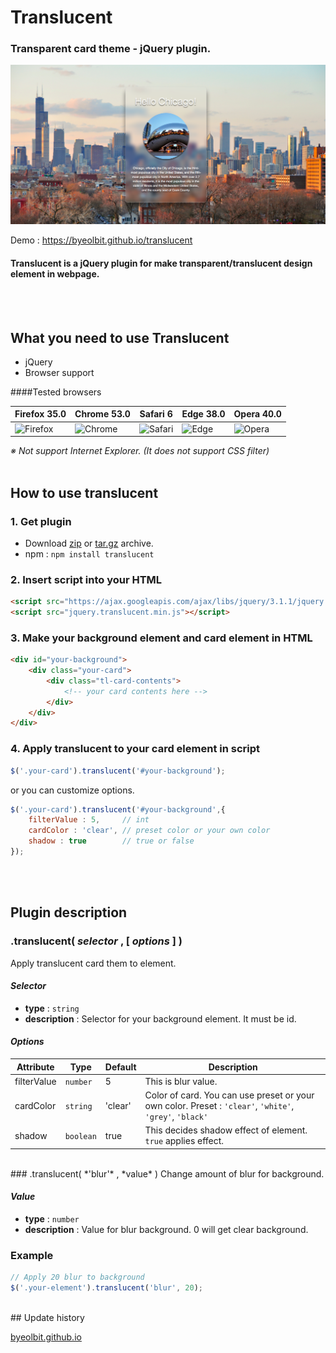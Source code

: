 # Translucent
### Transparent card theme - jQuery plugin.
<img src="https://github.com/byeolbit/byeolbit.github.io/raw/master/title.png?raw=true" alt="Title image" style="max-width:100%;">

Demo : https://byeolbit.github.io/translucent

#### **Translucent** is a jQuery plugin for make transparent/translucent design element in webpage.
<br/><br/>
## What you need to use Translucent
- jQuery
- Browser support

####Tested browsers

Firefox 35.0 | Chrome 53.0  | Safari 6 | Edge 38.0 | Opera 40.0
--------|--------|--------|------|-------
<img src="https://github.com/alrra/browser-logos/raw/master/src/firefox/firefox_128x128.png" alt="Firefox"> | <img src="https://github.com/alrra/browser-logos/raw/master/src/chrome/chrome_128x128.png" alt="Chrome"> | <img src="https://github.com/alrra/browser-logos/raw/master/src/safari/safari_128x128.png" alt="Safari"> | <img src="https://github.com/alrra/browser-logos/raw/master/src/edge/edge_128x128.png" alt="Edge"> | <img src="https://github.com/alrra/browser-logos/raw/master/src/opera/opera_128x128.png" alt="Opera">

*※ Not support Internet Explorer. (It does not support CSS filter)*
<br/><br/>
## How to use translucent

### 1. Get plugin
- Download [zip](https://github.com/byeolbit/translucent/archive/master.zip) or [tar.gz](https://github.com/byeolbit/translucent/archive/master.tar.gz) archive.
- npm : `npm install translucent`

### 2. Insert script into your HTML
```html
<script src="https://ajax.googleapis.com/ajax/libs/jquery/3.1.1/jquery.min.js"></script>
<script src="jquery.translucent.min.js"></script>
```

### 3. Make your background element and card element in HTML

```html
<div id="your-background">
    <div class="your-card">
        <div class="tl-card-contents">
            <!-- your card contents here -->
        </div>
    </div>
</div>
```


### 4. Apply translucent to your card element in script

```javascript
$('.your-card').translucent('#your-background');
```
or you can customize options.


```javascript
$('.your-card').translucent('#your-background',{
    filterValue : 5,     // int
    cardColor : 'clear', // preset color or your own color
    shadow : true        // true or false
});
```
<br/><br/>
## Plugin description
### .translucent( *selector* , [ *options* ] )
Apply translucent card them to element.

#### *Selector*
+ **type** : `string`
+ **description** : Selector for your background element. It must be id.

#### *Options*

Attribute | Type | Default | Description
--------- | ---- | ------- | -----------
filterValue | `number` | 5 | This is blur value.
cardColor | `string` | 'clear' | Color of card. You can use preset or your own color. Preset : `'clear'`, `'white'`, `'grey'`, `'black'`
shadow | `boolean` | true | This decides shadow effect of element. `true` applies effect.
<br/>
### .translucent( *'blur'* , *value* )
Change amount of blur for background.

#### *Value*
+ **type** : `number`
+ **description** : Value for blur background. 0 will get clear background.

### Example
```javascript
// Apply 20 blur to background
$('.your-element').translucent('blur', 20);
```
<br/>
## Update history

[byeolbit.github.io](https://byeolbit.github.io/translucent/2017/01/28/translucent-update-history.html) 
